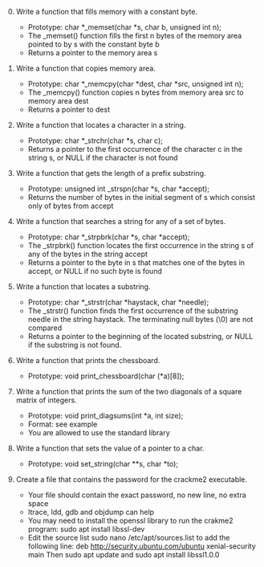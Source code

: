 0. Write a function that fills memory with a constant byte.

	- Prototype: char *_memset(char *s, char b, unsigned int n);
	- The _memset() function fills the first n bytes of the memory area pointed to by s with the constant byte b
	- Returns a pointer to the memory area s

1. Write a function that copies memory area.

	- Prototype: char *_memcpy(char *dest, char *src, unsigned int n);
	- The _memcpy() function copies n bytes from memory area src to memory area dest
	- Returns a pointer to dest

2. Write a function that locates a character in a string.

	- Prototype: char *_strchr(char *s, char c);
	- Returns a pointer to the first occurrence of the character c in the string s, or NULL if the character is not found

3. Write a function that gets the length of a prefix substring.

	- Prototype: unsigned int _strspn(char *s, char *accept);
	- Returns the number of bytes in the initial segment of s which consist only of bytes from accept

4. Write a function that searches a string for any of a set of bytes.

	- Prototype: char *_strpbrk(char *s, char *accept);
	- The _strpbrk() function locates the first occurrence in the string s of any of the bytes in the string accept
	- Returns a pointer to the byte in s that matches one of the bytes in accept, or NULL if no such byte is found

5. Write a function that locates a substring.

	- Prototype: char *_strstr(char *haystack, char *needle);
	- The _strstr() function finds the first occurrence of the substring needle in the string haystack. The terminating null bytes (\0) are not compared
	- Returns a pointer to the beginning of the located substring, or NULL if the substring is not found.


6. Write a function that prints the chessboard.

	- Prototype: void print_chessboard(char (*a)[8]);


7. Write a function that prints the sum of the two diagonals of a square matrix of integers.

	- Prototype: void print_diagsums(int *a, int size);
	- Format: see example
	- You are allowed to use the standard library


8. Write a function that sets the value of a pointer to a char.

	- Prototype: void set_string(char **s, char *to);


9. Create a file that contains the password for the crackme2 executable.

	- Your file should contain the exact password, no new line, no extra space
	- ltrace, ldd, gdb and objdump can help
	- You may need to install the openssl library to run the crakme2 program: sudo apt install libssl-dev
	- Edit the source list sudo nano /etc/apt/sources.list to add the following line: deb http://security.ubuntu.com/ubuntu xenial-security main Then sudo apt update and sudo apt install libssl1.0.0

